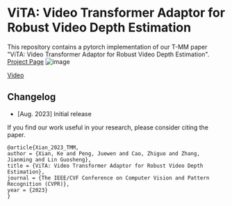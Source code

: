 # ViTA: Video Transformer Adaptor for Robust Video Depth Estimation
This repository contains a pytorch implementation of our T-MM paper "ViTA: Video Transformer Adaptor for Robust Video Depth Estimation". 
[Project Page](https://kexianhust.github.io/ViTA/)
![image](https://github.com/KexianHust/ViTA/blob/main/st-slice-sota.png)

[Video](https://youtu.be/3NgVnLWGQTU)

## Changelog
* [Aug. 2023] Initial release

If you find our work useful in your research, please consider citing the paper.

```
@article{Xian_2023_TMM,
author = {Xian, Ke and Peng, Juewen and Cao, Zhiguo and Zhang, Jianming and Lin Guosheng},
title = {ViTA: Video Transformer Adaptor for Robust Video Depth Estimation},
journal = {The IEEE/CVF Conference on Computer Vision and Pattern Recognition (CVPR)},
year = {2023}
}
```
